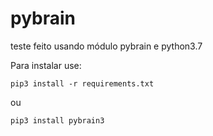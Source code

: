 # pybrain
teste feito usando módulo pybrain e python3.7

Para instalar use:

<code>pip3 install -r requirements.txt</code>

ou 

<code>pip3 install pybrain3</code>